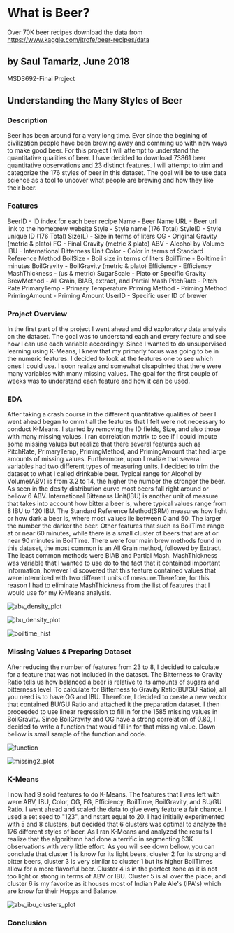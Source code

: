 # What is Beer?
Over 70K beer recipes
download the data from https://www.kaggle.com/jtrofe/beer-recipes/data

## by Saul Tamariz, June 2018
MSDS692-Final Project

## Understanding the Many Styles of Beer


### Description
Beer has been around for a very long time. Ever since the begining of civilization people have been brewing away and comming up with new ways to make good beer. For this project I will attempt to understand the quantitative qualities of beer. I have decided to download 73861 beer quantitative observations and 23 distinct features. I will attempt to trim and categorize the 176 styles of beer in this dataset. The goal will be to use data science as a tool to uncover what people are brewing and how they like their beer. 

### Features
BeerID - ID index for each beer recipe
Name - Beer Name
URL - Beer url link to the homebrew website
Style - Style name (176 Total)
StyleID - Style unique ID (176 Total)
Size(L) - Size in terms of liters 
OG - Original Gravity (metric & plato)
FG - Final Gravity (metric & plato)
ABV - Alcohol by Volume
IBU - International Bitterness Unit
Color - Color in terms of Standard Reference Method
BoilSize - Boil size in terms of liters
BoilTime - Boiltime in minutes
BoilGravity - BoilGravity (metric & plato)
Efficiency - Efficiency
MashThickness - (us & metric)
SugarScale - Plato or Specific Gravity
BrewMethod - All Grain, BIAB, extract, and Partial Mash
PitchRate - Pitch Rate
PrimaryTemp - Primary Temperature
Priming Method - Priming Method
PrimingAmount - Priming Amount
UserID - Specific user ID of brewer

### Project Overview
In the first part of the project I went ahead and did exploratory data analysis on the dataset. The goal was to understand each and every feature and see how I can use each variable accordingly. Since I wanted to do unsupervised learning using K-Means, I knew that my primarly focus was going to be in the numeric features. I decided to look at the features one to see which ones I could use. I soon realize and somewhat disapointed that there were many variables with many missing values. The goal for the first couple of weeks was to understand each feature and how it can be used. 

### EDA
After taking a crash course in the different quantitative qualities of beer I went ahead began to ommit all the features that I felt were not necessary to conduct K-Means. I started by removing the ID fields, Size, and also those with many missing values. I ran correlation matrix to see if I could impute some missing values but realize that there several features such as PitchRate, PrimaryTemp, PrimingMethod, and PrimingAmount that had large amounts of missing values. Furthermore, upon I realize that several variables had two different types of measuring units. I decided to trim the dataset to what I called drinkable beer. Typical range for Alcohol by Volume(ABV) is from 3.2 to 14, the higher the number the stronger the beer. As seen in the 
desity distribution curve most beers fall right around or bellow 6 ABV. International Bitteness Unit(IBU) is another unit of measure that takes into account how bitter a beer is, where typical values range from 8 IBU to 120 IBU. The Standard Reference Method(SRM) measures how light or how dark a beer is, where most values lie between 0 and 50. The larger the number the darker the beer. Other features that such as BoilTime range at or near 60 minutes, while there is a small cluster of beers that are at or near 90 minutes in BoilTime. There were four main brew methods found in this dataset, the most common is an All Grain method, followed by Extract. The least common methods were BIAB and Partial Mash. MashThickness was variable that I wanted to use do to the fact that it contained important information, however I discovered that this feature contained values that were intermixed with two different units of measure.Therefore, for this reason I had to eliminate MashThickness from the list of features that I would use for my K-Means analysis. 

![abv_density_plot](https://user-images.githubusercontent.com/36432832/42034666-0117f15c-7a9e-11e8-8ab9-f7f09cec0ab1.png)

![ibu_density_plot](https://user-images.githubusercontent.com/36432832/42034795-615da0b6-7a9e-11e8-9da5-9e6b61e23792.png)

![boiltime_hist](https://user-images.githubusercontent.com/36432832/42034900-b2034ee4-7a9e-11e8-89c1-aaed5298c7c8.png)


### Missing Values & Preparing Dataset
After reducing the number of features from 23 to 8, I decided to calculate for a feature that was not included in the dataset. The Bitterness to Gravity Ratio tells us how balanced a beer is relative to its amounts of sugars and bitterness level. To calculate for Bitterness to Gravity Ratio(BU/GU Ratio), all you need is to have OG and IBU. Therefore, I decided to create a new vector that contained BU/GU Ratio and attached it the preparation dataset. I then proceeded to use linear regression to fill in for the 1585 missing values in BoilGravity. Since BoilGravity and OG have a strong correlation of 0.80, I decided to write a function that would fill in for that missing value. Down bellow is small sample of the function and code. 

![function](https://user-images.githubusercontent.com/36432832/42035786-fb1956e4-7aa0-11e8-86c0-e0cacf776f5e.png)

![missing2_plot](https://user-images.githubusercontent.com/36432832/42035899-3f43afa4-7aa1-11e8-9e94-9de86f5800e5.png)

### K-Means
I now had 9 solid features to do K-Means. The features that I was left with were ABV, IBU, Color, OG, FG, Efficiency, BoilTime, BoilGravity, and BU/GU Ratio. I went ahead and scaled the data to give every feature a fair chance. I used a set seed to "123", and nstart equal to 20. I had initially experimented with 5 and 8 clusters, but decided that 6 clusters was optimal to analyze the 176 different styles of beer. As I ran K-Means and analyzed the results I realize that the algorithmn had done a terrific in segmenting 63K observations with very little effort. As you will see down bellow, you can conclude that cluster 1 is know for its light beers, cluster 2 for its strong and bitter beers, cluster 3 is very similar to cluster 1 but its higher BoilTimes allow for a more flavorful beer. Cluster 4 is in the perfect zone as it is not too light or strong in terms of ABV or IBU. Cluster 5 is all over the place, and cluster 6 is my favorite as it houses most of Indian Pale Ale's (IPA's) which are know for their Hopps and Balance. 

![abv_ibu_clusters_plot](https://user-images.githubusercontent.com/36432832/42036654-5fd18d98-7aa3-11e8-8e99-8bcb41b8e2d5.png)



### Conclusion


